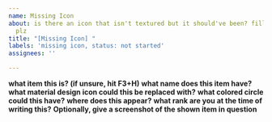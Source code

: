 ```yaml
---
name: Missing Icon
about: is there an icon that isn't textured but it should've been? fill this form
  plz
title: "[Missing Icon] "
labels: 'missing icon, status: not started'
assignees: ''

---
```


**what item this is? (if unsure, hit F3+H)** 
**what name does this item have?** 
**what material design icon could this be replaced with?** 
**what colored circle could this have?** 
**where does this appear?** 
**what rank are you at the time of writing this?** 
**Optionally, give a screenshot of the shown item in question**
